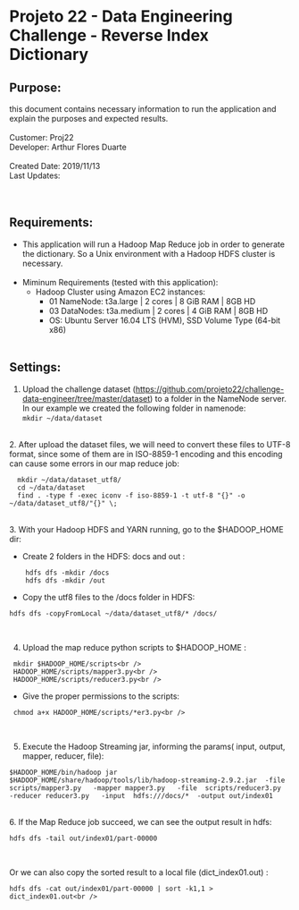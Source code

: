 # Projeto 22 - Data Engineering Challenge - Reverse Index Dictionary <br>

## Purpose: 
  this document contains necessary information to run the application and explain the purposes and expected results.<br />
<br />
Customer: Proj22 <br />
Developer: Arthur Flores Duarte <br />
<br />
Created Date: 2019/11/13 <br />
Last Updates:  <br />
<br /><br />

## Requirements:
- This application will run a Hadoop Map Reduce job in order to generate the dictionary. So a Unix environment with a Hadoop HDFS cluster is necessary. <br /><br />
- Miminum Requirements (tested with this application):
  - Hadoop Cluster using Amazon EC2 instances:
    - 01 NameNode:  t3a.large	 | 2 cores | 8 GiB RAM | 8GB HD
    - 03 DataNodes: t3a.medium | 2 cores | 4 GiB RAM | 8GB HD
    - OS: Ubuntu Server 16.04 LTS (HVM), SSD Volume Type (64-bit x86)
  <br /><br />
  
## Settings:
1. Upload the challenge dataset (https://github.com/projeto22/challenge-data-engineer/tree/master/dataset) to a folder in the NameNode server. In our example we created the following folder in namenode: <br />
  ` mkdir ~/data/dataset  `
  <br />
2. After upload the dataset files, we will need to convert these files to UTF-8 format, since some of them are in ISO-8859-1 encoding and this encoding can cause some errors in our map reduce job: 

  ```
    mkdir ~/data/dataset_utf8/ 
    cd ~/data/dataset  
    find . -type f -exec iconv -f iso-8859-1 -t utf-8 "{}" -o ~/data/dataset_utf8/"{}" \; 
  ```

<br />
3. With your Hadoop HDFS and YARN running, go to the $HADOOP_HOME dir:

  - Create 2 folders in the HDFS: docs and out :
  
  ``` 
      hdfs dfs -mkdir /docs
      hdfs dfs -mkdir /out 
   ```
   
  - Copy the utf8 files to the /docs folder in HDFS:
  
  ` hdfs dfs -copyFromLocal ~/data/dataset_utf8/* /docs/ `
  
<br />

4. Upload the map reduce python scripts to $HADOOP_HOME :

```
 mkdir $HADOOP_HOME/scripts<br />
 HADOOP_HOME/scripts/mapper3.py<br />
 HADOOP_HOME/scripts/reducer3.py<br />
```

  - Give the proper permissions to the scripts:<br />

```
 chmod a+x HADOOP_HOME/scripts/*er3.py<br />
``` 

<br />

5. Execute the Hadoop Streaming jar, informing the params( input, output, mapper, reducer, file): <br />

```
$HADOOP_HOME/bin/hadoop jar $HADOOP_HOME/share/hadoop/tools/lib/hadoop-streaming-2.9.2.jar  -file scripts/mapper3.py   -mapper mapper3.py   -file  scripts/reducer3.py  -reducer reducer3.py   -input  hdfs:///docs/*  -output out/index01
```

<br />
6. If the Map Reduce job succeed, we can see the output result in hdfs:<br />

` hdfs dfs -tail out/index01/part-00000 `

<br />

Or we can also copy the sorted result to a local file (dict_index01.out) :<br />

` hdfs dfs -cat out/index01/part-00000 | sort -k1,1 > dict_index01.out<br /> `

<br /><br />
